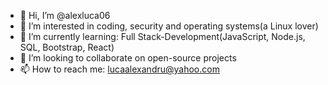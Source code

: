 - 👋 Hi, I’m @alexluca06
- 👀 I’m interested in coding, security and operating systems(a Linux lover)
- 🌱 I’m currently learning: Full Stack-Development(JavaScript, Node.js, SQL, Bootstrap, React)
- 💞️ I’m looking to collaborate on open-source projects
- 📫 How to reach me: lucaalexandru@yahoo.com

<!---
alexluca06/alexluca06 is a ✨ special ✨ repository because its `README.md` (this file) appears on your GitHub profile.
You can click the Preview link to take a look at your changes.
--->
